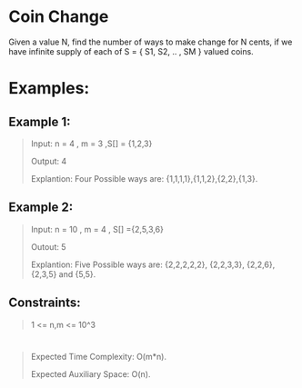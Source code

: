 # Coin Change

Given a value N, find the number of ways to make change for N cents, if we have infinite supply of each of S = { S1, S2, .. , SM } valued coins.
# Examples: 

## Example 1: 
 >Input: n = 4 , m = 3 ,S[] = {1,2,3}
 >
 >Output: 4
 >
 >Explantion: Four Possible ways are:
{1,1,1,1},{1,1,2},{2,2},{1,3}.
 



## Example 2: 
>Input: n = 10 , m = 4 , S[] ={2,5,3,6}
 >
 >Outout: 5
 >
 >Explantion: Five Possible ways are:
{2,2,2,2,2}, {2,2,3,3}, {2,2,6}, {2,3,5} 
and {5,5}.

## Constraints:
>1 <= n,m <= 10^3
#

>Expected Time Complexity: O(m*n).
>
>Expected Auxiliary Space: O(n).


